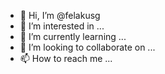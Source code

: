- 👋 Hi, I’m @felakusg
- 👀 I’m interested in ...
- 🌱 I’m currently learning ...
- 💞️ I’m looking to collaborate on ...
- 📫 How to reach me ...

<!---
felakusg/felakusg is a ✨ special ✨ repository because its `README.md` (this file) appears on your GitHub profile.
You can click the Preview link to take a look at your changes.
--->
